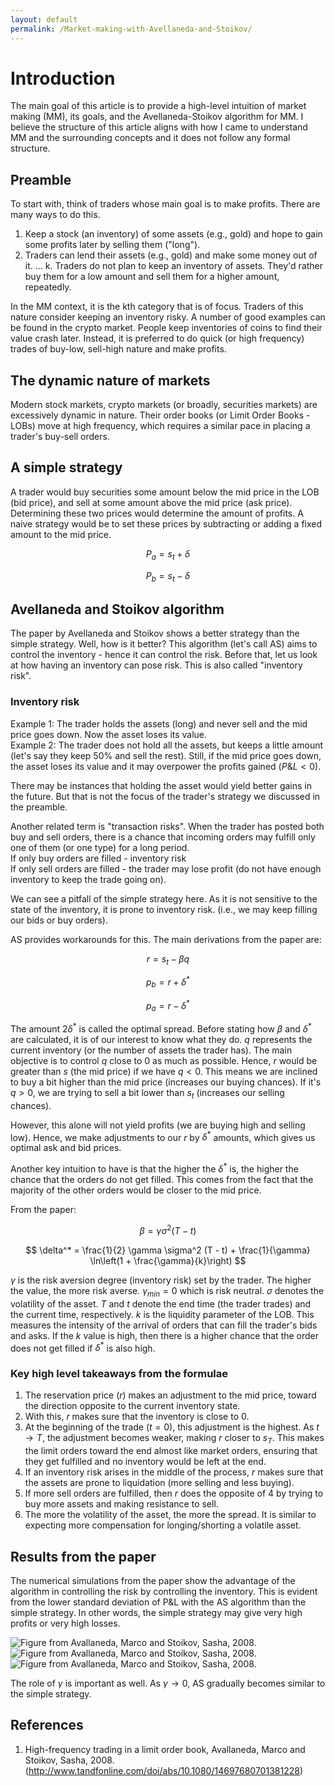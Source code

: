 ```yaml
---
layout: default
permalink: /Market-making-with-Avellaneda-and-Stoikov/
---
```


# Introduction

The main goal of this article is to provide a high-level intuition of market making (MM), its goals, and the Avellaneda-Stoikov algorithm for MM. I believe the structure of this article aligns with how I came to understand MM and the surrounding concepts and it does not follow any formal structure.

## Preamble

To start with, think of traders whose main goal is to make profits. There are many ways to do this.

1. Keep a stock (an inventory) of some assets (e.g., gold) and hope to gain some profits later by selling them ("long").
2. Traders can lend their assets (e.g., gold) and make some money out of it.
...
k. Traders do not plan to keep an inventory of assets. They'd rather buy them for a low amount and sell them for a higher amount, repeatedly.

In the MM context, it is the kth category that is of focus. Traders of this nature consider keeping an inventory risky. A number of good examples can be found in the crypto market. People keep inventories of coins to find their value crash later. Instead, it is preferred to do quick (or high frequency) trades of buy-low, sell-high nature and make profits.

## The dynamic nature of markets

Modern stock markets, crypto markets (or broadly, securities markets) are excessively dynamic in nature. Their order books (or Limit Order Books - LOBs) move at high frequency, which requires a similar pace in placing a trader's buy-sell orders.

## A simple strategy

A trader would buy securities some amount below the mid price in the LOB (bid price), and sell at some amount above the mid price (ask price). Determining these two prices would determine the amount of profits. A naive strategy would be to set these prices by subtracting or adding a fixed amount to the mid price.

$$
P_a = s_t + \delta
$$

$$
P_b = s_t - \delta
$$

## Avellaneda and Stoikov algorithm

The paper by Avellaneda and Stoikov shows a better strategy than the simple strategy. Well, how is it better? This algorithm (let's call AS) aims to control the inventory - hence it can control the risk. Before that, let us look at how having an inventory can pose risk. This is also called "inventory risk".

### Inventory risk

Example 1: The trader holds the assets (long) and never sell and the mid price goes down. Now the asset loses its value.  
Example 2: The trader does not hold all the assets, but keeps a little amount (let's say they keep 50% and sell the rest). Still, if the mid price goes down, the asset loses its value and it may overpower the profits gained ($P\&L < 0$).

There may be instances that holding the asset would yield better gains in the future. But that is not the focus of the trader's strategy we discussed in the preamble.

Another related term is "transaction risks". When the trader has posted both buy and sell orders, there is a chance that incoming orders may fulfill only one of them (or one type) for a long period.  
If only buy orders are filled - inventory risk  
If only sell orders are filled - the trader may lose profit (do not have enough inventory to keep the trade going on).

We can see a pitfall of the simple strategy here. As it is not sensitive to the state of the inventory, it is prone to inventory risk. (i.e., we may keep filling our bids or buy orders).


AS provides workarounds for this. The main derivations from the paper are:

$$
r = s_t - \beta q
$$

$$
p_b = r + \delta^*
$$

$$
p_a = r - \delta^*
$$

The amount $2\delta^*$ is called the optimal spread. Before stating how $\beta$ and $\delta^*$ are calculated, it is of our interest to know what they do. $q$ represents the current inventory (or the number of assets the trader has). The main objective is to control $q$ close to $0$ as much as possible. Hence, $r$ would be greater than $s$ (the mid price) if we have $q < 0$. This means we are inclined to buy a bit higher than the mid price (increases our buying chances). If it's $q > 0$, we are trying to sell a bit lower than $s_t$ (increases our selling chances).

However, this alone will not yield profits (we are buying high and selling low). Hence, we make adjustments to our $r$ by $\delta^*$ amounts, which gives us optimal ask and bid prices.

Another key intuition to have is that the higher the $\delta^*$ is, the higher the chance that the orders do not get filled. This comes from the fact that the majority of the other orders would be closer to the mid price.


From the paper:

$$
\beta = \gamma \sigma^2 (T - t)
$$

$$
\delta^* = \frac{1}{2} \gamma \sigma^2 (T - t) + \frac{1}{\gamma} \ln\left(1 + \frac{\gamma}{k}\right)
$$

$\gamma$ is the risk aversion degree (inventory risk) set by the trader. The higher the value, the more risk averse. $\gamma_{min} = 0$ which is risk neutral. $\sigma$ denotes the volatility of the asset. $T$ and $t$ denote the end time (the trader trades) and the current time, respectively. $k$ is the liquidity parameter of the LOB. This measures the intensity of the arrival of orders that can fill the trader's bids and asks. If the $k$ value is high, then there is a higher chance that the order does not get filled if $\delta^*$ is also high.

### Key high level takeaways from the formulae

1. The reservation price ($r$) makes an adjustment to the mid price, toward the direction opposite to the current inventory state.  
2. With this, $r$ makes sure that the inventory is close to 0.  
3. At the beginning of the trade ($t=0$), this adjustment is the highest. As $t \to T$, the adjustment becomes weaker, making $r$ closer to $s_T$. This makes the limit orders toward the end almost like market orders, ensuring that they get fulfilled and no inventory would be left at the end.  
4. If an inventory risk arises in the middle of the process, $r$ makes sure that the assets are prone to liquidation (more selling and less buying).  
5. If more sell orders are fulfilled, then $r$ does the opposite of 4 by trying to buy more assets and making resistance to sell.  
6. The more the volatility of the asset, the more the spread. It is similar to expecting more compensation for longing/shorting a volatile asset.

## Results from the paper

The numerical simulations from the paper show the advantage of the algorithm in controlling the risk by controlling the inventory. This is evident from the lower standard deviation of P&L with the AS algorithm than the simple strategy. In other words, the simple strategy may give very high profits or very high losses.

![Figure from Avallaneda, Marco and Stoikov, Sasha, 2008.](/assets/images/image.png)  
![Figure from Avallaneda, Marco and Stoikov, Sasha, 2008.](/assets/images/image-1.png)  
![Figure from Avallaneda, Marco and Stoikov, Sasha, 2008.](/assets/images/image-2.png)

The role of $\gamma$ is important as well. As $\gamma \to 0$, AS gradually becomes similar to the simple strategy.

## References

1. High-frequency trading in a limit order book, Avallaneda, Marco and Stoikov, Sasha, 2008. (<http://www.tandfonline.com/doi/abs/10.1080/14697680701381228>)

